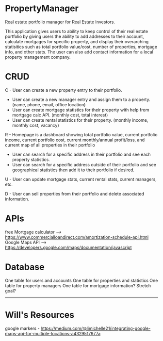 # PropertyManager

Real estate portfolio manager for Real Estate Investors.

This application gives users to ability to keep control of their real estate portfolio by giving users the ability to add addresses to their account,
calculate mortgages for specific property, and display their overarching statisitics such as total portfolio value/cost, number of properties,
mortgage info, and other stats. The user can also add contact information for a local property management company.


# CRUD

C - User can create a new property entry to their portfolio.
  - User can create a new manager entry and assign them to a property. (name, phone, email, office location)
  - User can create mortgage statistics for their property with help from mortgage calc API. (monthly cost, total interest)
  - User can create rental statistics for their property. (monthly income, monthly cost, vacancy)
  
R - Homepage is a dashboard showing total portfolio value, current portfolio income, current portfolio cost,
        current monthly/annual profit/loss, and current map of all properties in their portfolio
  - User can search for a specific address in their portfolio and see each property statistics.
  - User can search for a specific address outside of their portfolio and see geographical statistics then add it to their portfolio if desired.

U - User can update mortgage stats, current rental stats, current managers, etc.

D - User can sell properties from their portfolio and delete associated information.


# APIs
  
free Mortgage calculator --> https://www.commercialloandirect.com/amortization-schedule-api.html
Google Maps API --> https://developers.google.com/maps/documentation/javascript


# Database

One table for users and accounts
One table for properties and statistics
One table for property managers
One table for mortgage information? Stretch goal?

------------

# Will's Resources

google markers - https://medium.com/@limichelle21/integrating-google-maps-api-for-multiple-locations-a4329517977a
